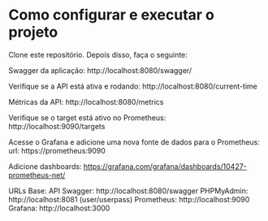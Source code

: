 # Como configurar e executar o projeto

Clone este repositório. Depois disso, faça o seguinte:

Swagger da aplicação: http://localhost:8080/swagger/

Verifique se a API está ativa e rodando: http://localhost:8080/current-time

Métricas da API: http://localhost:8080/metrics

Verifique se o target está ativo no Prometheus: http://localhost:9090/targets  

Acesse o Grafana e adicione uma nova fonte de dados para o Prometheus:  
url: https://prometheus:9090

Adicione dashboards: https://grafana.com/grafana/dashboards/10427-prometheus-net/


URLs Base:
API Swagger: http://localhost:8080/swagger
PHPMyAdmin: http://localhost:8081 (user/userpass)
Prometheus: http://localhost:9090
Grafana: http://localhost:3000
